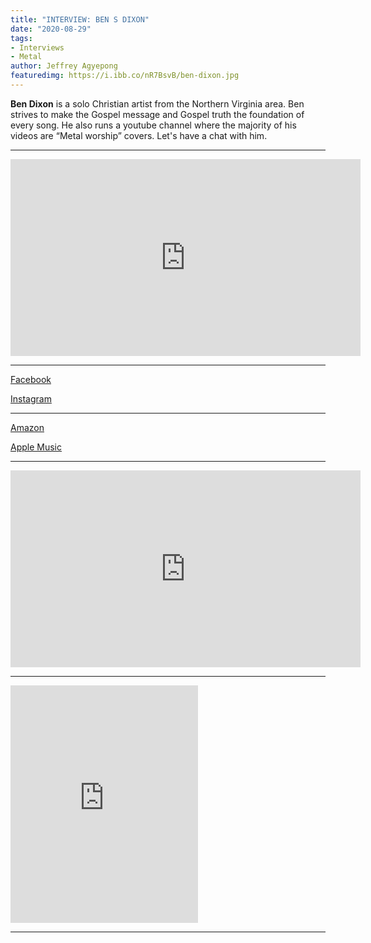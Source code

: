 ```yaml
---
title: "INTERVIEW: BEN S DIXON"
date: "2020-08-29"
tags:
- Interviews
- Metal
author: Jeffrey Agyepong
featuredimg: https://i.ibb.co/nR7BsvB/ben-dixon.jpg
---
```


**Ben Dixon** is a solo Christian artist from the Northern Virginia area. Ben strives to make the Gospel message and Gospel truth the foundation of every song. He also runs a youtube channel where the majority of his videos are “Metal worship” covers. Let's have a chat with him.

<hr>
<div class="video-container"><iframe src="https://www.youtube.com/embed/0tMILq7WvCQ" width="560" height="315" frameborder="0"></iframe></div>
<hr>

[Facebook](https://www.facebook.com/BenStephenDixon/)

[Instagram](https://instagram.com/benstephendixon?igshid=191ce21ck83v7)

<hr>

[Amazon](https://www.amazon.com/gp/product/B083XZVVNC/ref=dm_ws_sp_ps_dp)

[Apple Music](https://music.apple.com/us/album/oh-propitiation/1495755886)

<hr>
<div class="video-container"><iframe src="https://www.youtube.com/embed/N1F-sD25Tdk" width="560" height="315" frameborder="0"></iframe></div>

* * *

<iframe src="https://open.spotify.com/embed/album/2s056URgRHPAcTBxrtuRGx" width="300" height="380" frameborder="0" allowtransparency="true" allow="encrypted-media"></iframe>
<hr>

